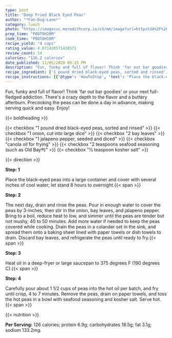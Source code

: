 ```yaml
---
type: post
title: "Deep Fried Black Eyed Peas"
author: "*Fat~Dog~Lane*"
category: lunch
photo: "https://imagesvc.meredithcorp.io/v3/mm/image?url=https%3A%2F%2Fimages.media-allrecipes.com%2Fuserphotos%2F944807.jpg"
prep_time: "P0DT0H20M"
cook_time: "P0DT0H10M"
recipe_yield: "4 cups"
rating_value: 4.071428571428571
review_count: 14
calories: "126.2 calories"
date_published: 11/05/2020 09:25 PM
description: "Fun, funky and full of flavor! Think 'far out bar goodies' or your next full-fledged addiction. There's a crazy depth to the flavor and a buttery afterburn.  Precooking the peas can be done a day in advance, making serving quick and easy.  Enjoy!"
recipe_ingredient: ['1 pound dried black-eyed peas, sorted and rinsed', '1 onion, cut into large dice', '2 bay leaves', '1 jalapeno pepper, seeded and diced', 'canola oil for frying', '2 teaspoons seafood seasoning (such as Old Bay®)', '½ teaspoon kosher salt']
recipe_instructions: [{'@type': 'HowToStep', 'text': 'Place the black-eyed peas into a large container and cover with several inches of cool water; let stand 8 hours to overnight.\n'}, {'@type': 'HowToStep', 'text': 'The next day, drain and rinse the peas. Pour in enough water to cover the peas by 3-inches, then stir in the onion, bay leaves, and jalapeno pepper. Bring to a boil, reduce heat to low, and simmer until the peas are tender but not mushy, 40 to 50 minutes. Add more water if needed to keep the peas covered while cooking. Drain the peas in a colander set in the sink, and spread them onto a baking sheet lined with paper towels or dish towels to drain. Discard bay leaves, and refrigerate the peas until ready to fry.\n'}, {'@type': 'HowToStep', 'text': 'Heat oil in a deep-fryer or large saucepan to 375 degrees F (190 degrees C).\n'}, {'@type': 'HowToStep', 'text': 'Carefully pour about 1 1/2 cups of peas into the hot oil per batch, and fry until crisp, 4 to 7 minutes. Remove the peas, drain on paper towels, and toss the hot peas in a bowl with seafood seasoning and kosher salt. Serve hot.\n'}]
---
```


Fun, funky and full of flavor! Think 'far out bar goodies' or your next full-fledged addiction. There's a crazy depth to the flavor and a buttery afterburn.  Precooking the peas can be done a day in advance, making serving quick and easy.  Enjoy! 

{{< boldheading >}}

{{< checkbox "1 pound dried black-eyed peas, sorted and rinsed" >}}
{{< checkbox "1  onion, cut into large dice" >}}
{{< checkbox "2  bay leaves" >}}
{{< checkbox "1  jalapeno pepper, seeded and diced" >}}
{{< checkbox "canola oil for frying" >}}
{{< checkbox "2 teaspoons seafood seasoning (such as Old Bay®)" >}}
{{< checkbox "½ teaspoon kosher salt" >}}


{{< direction >}}

**Step: 1**

Place the black-eyed peas into a large container and cover with several inches of cool water; let stand 8 hours to overnight.{{< span >}}

**Step: 2**

The next day, drain and rinse the peas. Pour in enough water to cover the peas by 3-inches, then stir in the onion, bay leaves, and jalapeno pepper. Bring to a boil, reduce heat to low, and simmer until the peas are tender but not mushy, 40 to 50 minutes. Add more water if needed to keep the peas covered while cooking. Drain the peas in a colander set in the sink, and spread them onto a baking sheet lined with paper towels or dish towels to drain. Discard bay leaves, and refrigerate the peas until ready to fry.{{< span >}}

**Step: 3**

Heat oil in a deep-fryer or large saucepan to 375 degrees F (190 degrees C).{{< span >}}

**Step: 4**

Carefully pour about 1 1/2 cups of peas into the hot oil per batch, and fry until crisp, 4 to 7 minutes. Remove the peas, drain on paper towels, and toss the hot peas in a bowl with seafood seasoning and kosher salt. Serve hot.{{< span >}}

{{< nutrition >}}

**Per Serving:** 126 calories; protein 6.9g; carbohydrates 18.5g; fat 3.1g; sodium 133.2mg.